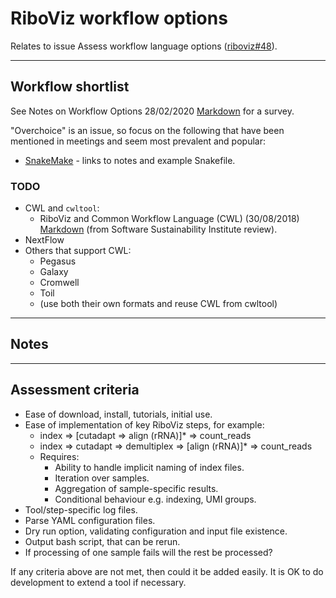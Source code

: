 # RiboViz workflow options

Relates to issue Assess workflow language options ([riboviz#48](https://github.com/riboviz/RiboViz/issues/48)).

---

## Workflow shortlist

See Notes on Workflow Options 28/02/2020 [Markdown](./workflows-202002.md) for a survey.

"Overchoice" is an issue, so focus on the following that have been mentioned in meetings and seem most prevalent and popular:

* [SnakeMake](./snakemake/README.md) - links to notes and example Snakefile.

### TODO

* CWL and `cwltool`:
  - RiboViz and Common Workflow Language (CWL) (30/08/2018) [Markdown](./SsiRiboVizCwl-201808.md) (from Software Sustainability Institute review).
* NextFlow
* Others that support CWL:
  - Pegasus
  - Galaxy
  - Cromwell
  - Toil
  - (use both their own formats and reuse CWL from cwltool)

---

## Notes



---

## Assessment criteria

* Ease of download, install, tutorials, initial use.
* Ease of implementation of key RiboViz steps, for example:
  - index => [cutadapt => align (rRNA)]* => count_reads
  - index => cutadapt => demultiplex => [align (rRNA)]* => count_reads
  - Requires:
    - Ability to handle implicit naming of index files.
    - Iteration over samples.
    - Aggregation of sample-specific results.
    - Conditional behaviour e.g. indexing, UMI groups.
* Tool/step-specific log files.
* Parse YAML configuration files.
* Dry run option, validating configuration and input file existence.
* Output bash script, that can be rerun.
* If processing of one sample fails will the rest be processed?

If any criteria above are not met, then could it be added easily. It is OK to do development to extend a tool if necessary.
